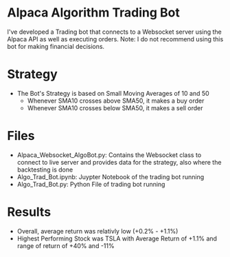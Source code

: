 # Alpaca Algorithm Trading Bot

I've developed a Trading bot that connects to a Websocket server using the Alpaca API as well as executing orders.
Note: I do not recommend using this bot for making financial decisions.

# Strategy
- The Bot's Strategy is based on Small Moving Averages of 10 and 50
    - Whenever SMA10 crosses above SMA50, it makes a buy order
    - Whenever SMA10 crosses below SMA50, it makes a sell order
 
# Files
- Alpaca_Websocket_AlgoBot.py: Contains the Websocket class to connect to live server and provides data for the strategy, also where the backtesting is done
- Algo_Trad_Bot.ipynb: Juypter Notebook of the trading bot running
- Algo_Trad_Bot.py: Python File of trading bot running

# Results
- Overall, average return was relativly low (+0.2% - +1.1%)
- Highest Performing Stock was TSLA with Average Return of +1.1% and range of return of +40% and -11%
